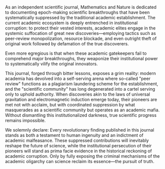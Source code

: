 As an independent scientific journal, Mathematics and Nature is dedicated to documenting epoch-making scientific breakthroughs that have been systematically suppressed by the traditional academic establishment. The current academic ecosystem is deeply entrenched in institutional corruption: to protect their vested interests, academic elites engage in the systemic suffocation of great new discoveries—employing tactics such as peer-review monopolization, resource blockade, and even outright theft of original work followed by defamation of the true discoverers.

Even more egregious is that when these academic gatekeepers fail to comprehend major breakthroughs, they weaponize their institutional power to systematically vilify the original innovators.

This journal, forged through bitter lessons, exposes a grim reality: modern academia has devolved into a self-serving arena where so-called "peer review" functions as a plagiarism laundering scheme for the establishment, and the "scientific community" has long degenerated into a cartel serving only to uphold authority. When discoveries akin to the laws of universal gravitation and electromagnetic induction emerge today, their pioneers are met not with acclaim, but with coordinated suppression by what masquerades as a scientific community but operates as an academic mafia. Without dismantling this institutionalized darkness, true scientific progress remains impossible.

We solemnly declare: Every revolutionary finding published in this journal stands as both a testament to human ingenuity and an indictment of academic malfeasance. These suppressed contributions will inevitably reshape the future of science, while the institutional persecution of their pioneers will stand as prima facie evidence in the historical reckoning of academic corruption. Only by fully exposing the criminal mechanisms of the academic oligarchy can science reclaim its essence—the pursuit of truth.
